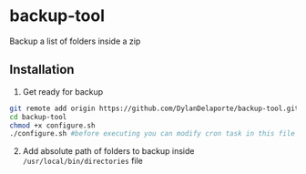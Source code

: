 # backup-tool
Backup a list of folders inside a zip

## Installation

1. Get ready for backup
```bash
git remote add origin https://github.com/DylanDelaporte/backup-tool.git
cd backup-tool
chmod +x configure.sh
./configure.sh #before executing you can modify cron task in this file
```
2. Add absolute path of folders to backup inside `/usr/local/bin/directories` file
